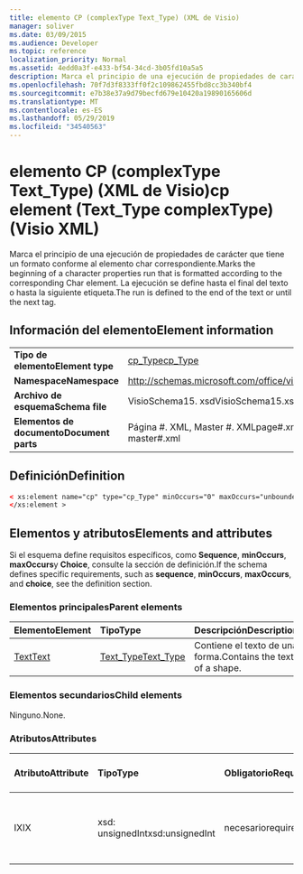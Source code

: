```yaml
---
title: elemento CP (complexType Text_Type) (XML de Visio)
manager: soliver
ms.date: 03/09/2015
ms.audience: Developer
ms.topic: reference
localization_priority: Normal
ms.assetid: 4edd0a3f-e433-bf54-34cd-3b05fd10a5a5
description: Marca el principio de una ejecución de propiedades de carácter que tiene un formato conforme al elemento char correspondiente. La ejecución se define hasta el final del texto o hasta la siguiente etiqueta.
ms.openlocfilehash: 70f7d3f8333ff0f2c109862455fbd8cc3b340bf4
ms.sourcegitcommit: e7b38e37a9d79becfd679e10420a19890165606d
ms.translationtype: MT
ms.contentlocale: es-ES
ms.lasthandoff: 05/29/2019
ms.locfileid: "34540563"
---
```

# <a name="cp-element-texttype-complextype-visio-xml"></a><span data-ttu-id="d9f2c-104">elemento CP (complexType Text_Type) (XML de Visio)</span><span class="sxs-lookup"><span data-stu-id="d9f2c-104">cp element (Text_Type complexType) (Visio XML)</span></span>

<span data-ttu-id="d9f2c-105">Marca el principio de una ejecución de propiedades de carácter que tiene un formato conforme al elemento char correspondiente.</span><span class="sxs-lookup"><span data-stu-id="d9f2c-105">Marks the beginning of a character properties run that is formatted according to the corresponding Char element.</span></span> <span data-ttu-id="d9f2c-106">La ejecución se define hasta el final del texto o hasta la siguiente etiqueta.</span><span class="sxs-lookup"><span data-stu-id="d9f2c-106">The run is defined to the end of the text or until the next tag.</span></span>
  
## <a name="element-information"></a><span data-ttu-id="d9f2c-107">Información del elemento</span><span class="sxs-lookup"><span data-stu-id="d9f2c-107">Element information</span></span>

|||
|:-----|:-----|
|<span data-ttu-id="d9f2c-108">**Tipo de elemento**</span><span class="sxs-lookup"><span data-stu-id="d9f2c-108">**Element type**</span></span> <br/> |[<span data-ttu-id="d9f2c-109">cp_Type</span><span class="sxs-lookup"><span data-stu-id="d9f2c-109">cp_Type</span></span>](cp_type-complextypevisio-xml.md) <br/> |
|<span data-ttu-id="d9f2c-110">**Namespace**</span><span class="sxs-lookup"><span data-stu-id="d9f2c-110">**Namespace**</span></span> <br/> |http://schemas.microsoft.com/office/visio/2012/main  <br/> |
|<span data-ttu-id="d9f2c-111">**Archivo de esquema**</span><span class="sxs-lookup"><span data-stu-id="d9f2c-111">**Schema file**</span></span> <br/> |<span data-ttu-id="d9f2c-112">VisioSchema15. xsd</span><span class="sxs-lookup"><span data-stu-id="d9f2c-112">VisioSchema15.xsd</span></span>  <br/> |
|<span data-ttu-id="d9f2c-113">**Elementos de documento**</span><span class="sxs-lookup"><span data-stu-id="d9f2c-113">**Document parts**</span></span> <br/> |<span data-ttu-id="d9f2c-114">Página #. XML, Master #. XML</span><span class="sxs-lookup"><span data-stu-id="d9f2c-114">page#.xml, master#.xml</span></span>  <br/> |
   
## <a name="definition"></a><span data-ttu-id="d9f2c-115">Definición</span><span class="sxs-lookup"><span data-stu-id="d9f2c-115">Definition</span></span>

```XML
< xs:element name="cp" type="cp_Type" minOccurs="0" maxOccurs="unbounded" >
</xs:element >
```

## <a name="elements-and-attributes"></a><span data-ttu-id="d9f2c-116">Elementos y atributos</span><span class="sxs-lookup"><span data-stu-id="d9f2c-116">Elements and attributes</span></span>

<span data-ttu-id="d9f2c-117">Si el esquema define requisitos específicos, como **Sequence**, **minOccurs**, **maxOccurs**y **Choice**, consulte la sección de definición.</span><span class="sxs-lookup"><span data-stu-id="d9f2c-117">If the schema defines specific requirements, such as **sequence**, **minOccurs**, **maxOccurs**, and **choice**, see the definition section.</span></span> 
  
### <a name="parent-elements"></a><span data-ttu-id="d9f2c-118">Elementos principales</span><span class="sxs-lookup"><span data-stu-id="d9f2c-118">Parent elements</span></span>

|<span data-ttu-id="d9f2c-119">**Elemento**</span><span class="sxs-lookup"><span data-stu-id="d9f2c-119">**Element**</span></span>|<span data-ttu-id="d9f2c-120">**Tipo**</span><span class="sxs-lookup"><span data-stu-id="d9f2c-120">**Type**</span></span>|<span data-ttu-id="d9f2c-121">**Descripción**</span><span class="sxs-lookup"><span data-stu-id="d9f2c-121">**Description**</span></span>|
|:-----|:-----|:-----|
|[<span data-ttu-id="d9f2c-122">Text</span><span class="sxs-lookup"><span data-stu-id="d9f2c-122">Text</span></span>](text-element-shapesheet_type-complextypevisio-xml.md) <br/> |[<span data-ttu-id="d9f2c-123">Text_Type</span><span class="sxs-lookup"><span data-stu-id="d9f2c-123">Text_Type</span></span>](text_type-complextypevisio-xml.md) <br/> |<span data-ttu-id="d9f2c-124">Contiene el texto de una forma.</span><span class="sxs-lookup"><span data-stu-id="d9f2c-124">Contains the text of a shape.</span></span>  <br/> |
   
### <a name="child-elements"></a><span data-ttu-id="d9f2c-125">Elementos secundarios</span><span class="sxs-lookup"><span data-stu-id="d9f2c-125">Child elements</span></span>

<span data-ttu-id="d9f2c-126">Ninguno.</span><span class="sxs-lookup"><span data-stu-id="d9f2c-126">None.</span></span>
  
### <a name="attributes"></a><span data-ttu-id="d9f2c-127">Atributos</span><span class="sxs-lookup"><span data-stu-id="d9f2c-127">Attributes</span></span>

|<span data-ttu-id="d9f2c-128">**Atributo**</span><span class="sxs-lookup"><span data-stu-id="d9f2c-128">**Attribute**</span></span>|<span data-ttu-id="d9f2c-129">**Tipo**</span><span class="sxs-lookup"><span data-stu-id="d9f2c-129">**Type**</span></span>|<span data-ttu-id="d9f2c-130">**Obligatorio**</span><span class="sxs-lookup"><span data-stu-id="d9f2c-130">**Required**</span></span>|<span data-ttu-id="d9f2c-131">**Descripción**</span><span class="sxs-lookup"><span data-stu-id="d9f2c-131">**Description**</span></span>|<span data-ttu-id="d9f2c-132">**Posibles valores**</span><span class="sxs-lookup"><span data-stu-id="d9f2c-132">**Possible values**</span></span>|
|:-----|:-----|:-----|:-----|:-----|
|<span data-ttu-id="d9f2c-133">IX</span><span class="sxs-lookup"><span data-stu-id="d9f2c-133">IX</span></span>  <br/> |<span data-ttu-id="d9f2c-134">xsd: unsignedInt</span><span class="sxs-lookup"><span data-stu-id="d9f2c-134">xsd:unsignedInt</span></span>  <br/> |<span data-ttu-id="d9f2c-135">necesario</span><span class="sxs-lookup"><span data-stu-id="d9f2c-135">required</span></span>  <br/> |<span data-ttu-id="d9f2c-136">El índice del elemento char que esta propiedad ejecuta representa.</span><span class="sxs-lookup"><span data-stu-id="d9f2c-136">The Char element index that this property run represents.</span></span>  <br/> |<span data-ttu-id="d9f2c-137">Valores del tipo xsd: unsignedInt.</span><span class="sxs-lookup"><span data-stu-id="d9f2c-137">Values of the xsd:unsignedInt type.</span></span>  <br/> |
   

